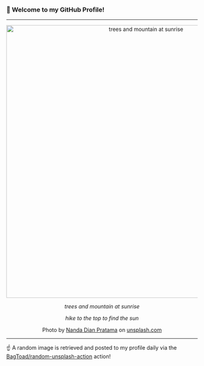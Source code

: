 ### 👋 Welcome to my GitHub Profile!

----

<div align="center">
  <img width="720" src="https://images.unsplash.com/photo-1533263947757-5e2a07afe5fe?crop=entropy&cs=tinysrgb&fit=max&fm=jpg&ixid=M3w1NTI0OTR8MHwxfHJhbmRvbXx8fHx8fHx8fDE3MTA1NjkyNzR8&ixlib=rb-4.0.3&q=80&w=1080" alt="trees and mountain at sunrise">
  
  <em>trees and mountain at sunrise</em>
  
  <em>hike to the top to find the sun</em>
  
  Photo by [Nanda Dian Pratama](null) on [unsplash.com](https://unsplash.com/)
</div>

----

☝️ A random image is retrieved and posted to my profile daily via the [BagToad/random-unsplash-action](https://github.com/BagToad/random-unsplash-action) action!
